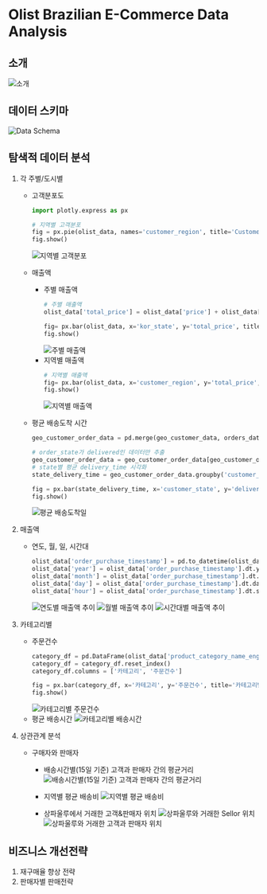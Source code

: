 # Olist Brazilian E-Commerce Data Analysis

## 소개
![소개](https://github.com/SUNGMYEONGGI/image/blob/main/Olist%20Introduce.png?raw=true)
## 데이터 스키마
![Data Schema](https://i.imgur.com/HRhd2Y0.png)

## 탐색적 데이터 분석
1. 각 주별/도시별 
    - 고객분포도
        ```python
        import plotly.express as px

        # 지역별 고객분포
        fig = px.pie(olist_data, names='customer_region', title='Customer Region Distributions')
        fig.show()
        ```
        ![지역별 고객분포](https://github.com/SUNGMYEONGGI/image/blob/main/%EC%A7%80%EC%97%AD%EB%B3%84%20%EA%B3%A0%EA%B0%9D%EB%B6%84%ED%8F%AC.png?raw=true)

    - 매출액
        - 주별 매출액
            ```python
            # 주별 매출액
            olist_data['total_price'] = olist_data['price'] + olist_data['freight_value']

            fig= px.bar(olist_data, x='kor_state', y='total_price', title='Total Sales by State')
            fig.show()
            ```
            ![주별 매출액](https://github.com/SUNGMYEONGGI/image/blob/main/%E1%84%8C%E1%85%AE%E1%84%87%E1%85%A7%E1%86%AF%E1%84%86%E1%85%A2%E1%84%8E%E1%85%AE%E1%86%AF%E1%84%8B%E1%85%A2%E1%86%A8.png?raw=true)
        - 지역별 매출액
            ```python
            # 지역별 매출액
            fig= px.bar(olist_data, x='customer_region', y='total_price', title='Total Sales by Region')
            fig.show()
            ```
            ![지역별 매출액](https://github.com/SUNGMYEONGGI/image/blob/main/%EC%A7%80%EC%97%AD%EB%B3%84%20%EB%A7%A4%EC%B6%9C%EC%95%A1.png?raw=true)
    - 평균 배송도착 시간
        ```python
        geo_customer_order_data = pd.merge(geo_customer_data, orders_data, on='customer_id')

        # order_state가 delivered인 데이터만 추출
        geo_customer_order_data = geo_customer_order_data[geo_customer_order_data['order_status'] == 'delivered']
        # state별 평균 delivery_time 시각화
        state_delivery_time = geo_customer_order_data.groupby('customer_state')['delivery_time'].mean().reset_index()

        fig = px.bar(state_delivery_time, x='customer_state', y='delivery_time', color='delivery_time', title='State별 평균 배송시간')
        fig.show()
        ```
        ![평균 배송도착일](https://github.com/SUNGMYEONGGI/image/blob/main/%EC%A3%BC%EB%B3%84%20%ED%8F%89%EA%B7%A0%20%EB%B0%B0%EC%86%A1%EC%8B%9C%EA%B0%84.png?raw=true)

2. 매출액
    - 연도, 월, 일, 시간대
        ```python
        olist_data['order_purchase_timestamp'] = pd.to_datetime(olist_data['order_purchase_timestamp'])
        olist_data['year'] = olist_data['order_purchase_timestamp'].dt.year
        olist_data['month'] = olist_data['order_purchase_timestamp'].dt.month
        olist_data['day'] = olist_data['order_purchase_timestamp'].dt.day
        olist_data['hour'] = olist_data['order_purchase_timestamp'].dt.strftime('%H:%M:%S')
        ```
        ![연도별 매출액 추이](https://github.com/SUNGMYEONGGI/image/blob/main/%EB%A7%A4%EC%B6%9C%EC%95%A1%20%EC%B6%94%EC%9D%B4.png?raw=true)
        ![월별 매출액 추이](https://github.com/SUNGMYEONGGI/image/blob/main/%EC%9B%94%EB%B3%84%20%EB%A7%A4%EC%B6%9C%EC%95%A1.png?raw=true)
        ![시간대별 매출액 추이](https://github.com/SUNGMYEONGGI/image/blob/main/%EC%8B%9C%EA%B0%84%EB%8C%80%EB%B3%84%20%EB%A7%A4%EC%B6%9C%EC%95%A1.png?raw=true)

3. 카테고리별
    - 주문건수
        ```python
        category_df = pd.DataFrame(olist_data['product_category_name_english'].value_counts())
        category_df = category_df.reset_index()
        category_df.columns = ['카테고리', '주문건수']

        fig = px.bar(category_df, x='카테고리', y='주문건수', title='카테고리별 주문 건수')
        fig.show()
        ```
        ![카테고리별 주문건수](https://github.com/SUNGMYEONGGI/image/blob/main/%EC%B9%B4%ED%85%8C%EA%B3%A0%EB%A6%AC%EB%B3%84%20%EC%A3%BC%EB%AC%B8%EA%B1%B4%EC%88%98.png?raw=true)
    - 평균 배송시간
        ![카테고리별 배송시간](https://github.com/SUNGMYEONGGI/image/blob/main/%E1%84%8F%E1%85%A1%E1%84%90%E1%85%A6%E1%84%80%E1%85%A9%E1%84%85%E1%85%B5%E1%84%87%E1%85%A7%E1%86%AF%20%E1%84%87%E1%85%A2%E1%84%89%E1%85%A9%E1%86%BC%E1%84%89%E1%85%B5%E1%84%80%E1%85%A1%E1%86%AB.png?raw=true)


4. 상관관계 분석
    - 구매자와 판매자
        - 배송시간별(15일 기준) 고객과 판매자 간의 평균거리
        ![배송시간별(15일 기준) 고객과 판매자 간의 평균거리](https://github.com/SUNGMYEONGGI/image/blob/main/%EB%B0%B0%EC%86%A1%20%EC%8B%9C%EA%B0%84%EB%B3%84%20%EA%B3%A0%EA%B0%9D%EA%B3%BC%ED%8C%90%EB%A7%A4%EC%9E%90%20%EA%B0%84%20%ED%8F%89%EA%B7%A0%EA%B1%B0%EB%A6%AC.png?raw=true)

        - 지역별 평균 배송비
        ![지역별 평균 배송비](https://github.com/SUNGMYEONGGI/image/blob/main/%EC%A7%80%EC%97%AD%EB%B3%84%20%ED%8F%89%EA%B7%A0%20%EB%B0%B0%EC%86%A1%EB%B9%84.png?raw=true)
        
        - 상파울루에서 거래한 고객&판매자 위치
        ![상파울루와 거래한 Sellor 위치](https://github.com/SUNGMYEONGGI/image/blob/main/%E1%84%89%E1%85%A1%E1%86%BC%E1%84%91%E1%85%A1%E1%84%8B%E1%85%AE%E1%86%AF%E1%84%85%E1%85%AE%E1%84%8B%E1%85%AA%20%E1%84%80%E1%85%A5%E1%84%85%E1%85%A2%E1%84%92%E1%85%A1%E1%86%AB%20Sellor%20%E1%84%8B%E1%85%B1%E1%84%8E%E1%85%B5.png?raw=true)
        ![상파울루와 거래한 고객과 판매자 위치](https://github.com/SUNGMYEONGGI/image/blob/main/%E1%84%89%E1%85%A1%E1%86%BC%E1%84%91%E1%85%A1%E1%84%8B%E1%85%AE%E1%86%AF%E1%84%85%E1%85%AE%E1%84%8B%E1%85%AA%20%E1%84%80%E1%85%A5%E1%84%85%E1%85%A2%E1%84%92%E1%85%A1%E1%86%AB%20%E1%84%80%E1%85%A9%E1%84%80%E1%85%A2%E1%86%A8%E1%84%80%E1%85%AA%20%E1%84%91%E1%85%A1%E1%86%AB%E1%84%86%E1%85%A2%E1%84%8C%E1%85%A1%20%E1%84%8B%E1%85%B1%E1%84%8E%E1%85%B5.png?raw=true)
        
## 비즈니스 개선전략
1. 재구매율 향상 전략
2. 판매자별 판매전략
